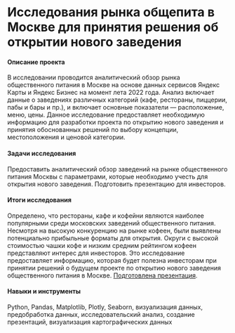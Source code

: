 # Исследования рынка общепита в Москве для принятия решения об открытии нового заведения

#### Описание проекта
В исследовании проводится аналитический обзор рынка общественного питания в Москве на основе данных сервисов Яндекс Карты и Яндекс Бизнес на момент лета 2022 года. Анализ включает данные о заведениях различных категорий (кафе, рестораны, пиццерии, пабы и бары и пр.), и включает основные показатели — расположение, меню, цены. Данное исследование предоставляет необходимую информацию для разработки проекта по открытию нового заведения и принятия обоснованных решений по выбору концепции, местоположения и ценовой категории.

#### Задачи исследования
Предоставить аналитический обзор заведений на рынке общественного питания Москвы с параметрами, которые необходимо учесть для открытия нового заведения. Подготовить презентацию для инвесторов.

#### Итоги исследования
Определено, что рестораны, кафе и кофейни являются наиболее популярными среди московских заведений общественного питания. Несмотря на высокую конкуренцию на рынке кофеен, были выявлены потенциально прибыльные форматы для открытия. Округи с высокой стоимостью чашки кофе и низким средним рейтингом кофеен представляют интерес для инвесторов. Это исследование предоставляет информацию, которая будет полезна инвесторам при принятии решений о будущем проекте по открытию нового заведения общественного питания в Москве. [Подготовлена презентация](https://disk.yandex.ru/i/x5sZjJWwpI7rHQ).

#### Навыки и инструменты
Python, Pandas, Matplotlib, Plotly, Seaborn, визуализация данных, предобработка данных, исследовательский анализ, создание презентаций, визуализация картографических данных
